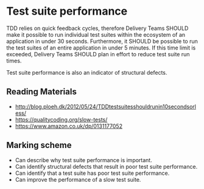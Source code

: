 # Test suite performance

TDD relies on quick feedback cycles, 
therefore Delivery Teams SHOULD make it possible to run 
individual test suites within the ecosystem of an application 
in under 30 seconds. Furthermore, it SHOULD be possible to run 
the test suites of an entire application in under 5 minutes. 
If this time limit is exceeded, 
Delivery Teams SHOULD plan in effort to reduce test suite run times.

Test suite performance is also an indicator of structural defects.

## Reading Materials

* http://blog.ploeh.dk/2012/05/24/TDDtestsuitesshouldrunin10secondsorless/
* https://qualitycoding.org/slow-tests/
* https://www.amazon.co.uk/dp/0131177052

## Marking scheme

* Can describe why test suite performance is important.
* Can identify structural defects that result in poor test suite performance.
* Can identify that a test suite has poor test suite performance.
* Can improve the performance of a slow test suite.

